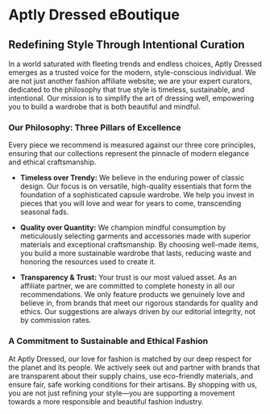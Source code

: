 # Aptly Dressed eBoutique

## Redefining Style Through Intentional Curation

In a world saturated with fleeting trends and endless choices, Aptly Dressed emerges as a trusted voice for the modern, style-conscious individual. We are not just another fashion affiliate website; we are your expert curators, dedicated to the philosophy that true style is timeless, sustainable, and intentional. Our mission is to simplify the art of dressing well, empowering you to build a wardrobe that is both beautiful and mindful.

### Our Philosophy: Three Pillars of Excellence

Every piece we recommend is measured against our three core principles, ensuring that our collections represent the pinnacle of modern elegance and ethical craftsmanship.

*   **Timeless over Trendy:** We believe in the enduring power of classic design. Our focus is on versatile, high-quality essentials that form the foundation of a sophisticated capsule wardrobe. We help you invest in pieces that you will love and wear for years to come, transcending seasonal fads.

*   **Quality over Quantity:** We champion mindful consumption by meticulously selecting garments and accessories made with superior materials and exceptional craftsmanship. By choosing well-made items, you build a more sustainable wardrobe that lasts, reducing waste and honoring the resources used to create it.

*   **Transparency & Trust:** Your trust is our most valued asset. As an affiliate partner, we are committed to complete honesty in all our recommendations. We only feature products we genuinely love and believe in, from brands that meet our rigorous standards for quality and ethics. Our suggestions are always driven by our editorial integrity, not by commission rates.

### A Commitment to Sustainable and Ethical Fashion

At Aptly Dressed, our love for fashion is matched by our deep respect for the planet and its people. We actively seek out and partner with brands that are transparent about their supply chains, use eco-friendly materials, and ensure fair, safe working conditions for their artisans. By shopping with us, you are not just refining your style—you are supporting a movement towards a more responsible and beautiful fashion industry.
